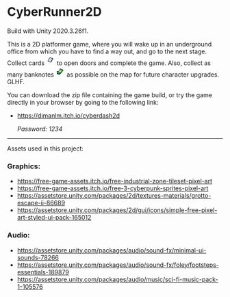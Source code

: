 # CyberRunner2D
 
Build with Unity 2020.3.26f1.

This is a 2D platformer game, where you will wake up in an underground office from which you have to find a way out, and go to the next stage. Collect cards <img src="Assets\Imported\GraphicAssets\IndustrialWorld\3 Objects\ItemCard.png"> to open doors and complete the game. Also, collect as many banknotes <img src="Assets\Imported\GraphicAssets\IndustrialWorld\3 Objects\ItemCash.png"> as possible on the map for future character upgrades.
GLHF.


You can download the zip file containing the game build, or try the game directly in your browser by going to the following link:

- https://dimanlm.itch.io/cyberdash2d
    
    *Password: 1234*

---
Assets used in this project:
### Graphics:
* https://free-game-assets.itch.io/free-industrial-zone-tileset-pixel-art
* https://free-game-assets.itch.io/free-3-cyberpunk-sprites-pixel-art
* https://assetstore.unity.com/packages/2d/textures-materials/grotto-escape-ii-86689
* https://assetstore.unity.com/packages/2d/gui/icons/simple-free-pixel-art-styled-ui-pack-165012

### Audio:
* https://assetstore.unity.com/packages/audio/sound-fx/minimal-ui-sounds-78266
* https://assetstore.unity.com/packages/audio/sound-fx/foley/footsteps-essentials-189879
* https://assetstore.unity.com/packages/audio/music/sci-fi-music-pack-1-105576

